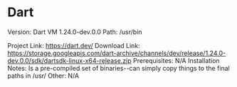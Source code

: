 Dart
====

Version: Dart VM 1.24.0-dev.0.0
Path: /usr/bin

Project Link: https://dart.dev/
Download Link: https://storage.googleapis.com/dart-archive/channels/dev/release/1.24.0-dev.0.0/sdk/dartsdk-linux-x64-release.zip
Prerequisites: N/A
Installation Notes: Is a pre-compiled set of binaries--can simply copy things to the final paths in /usr/
Other: N/A

